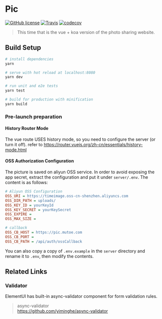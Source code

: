 # Pic


[![GitHub license](https://img.shields.io/github/license/mutoe/pic.svg?style=flat-square)](https://github.com/mutoe/pic/blob/master/LICENSE)
[![Travis](https://img.shields.io/travis/mutoe/pic.svg?style=flat-square)](https://www.travis-ci.org/mutoe/pic)
[![codecov](https://img.shields.io/codecov/c/github/mutoe/pic.svg?style=flat-square)](https://codecov.io/gh/mutoe/pic)

> This time that is the vue + koa version of the photo sharing website.

## Build Setup

``` bash
# install dependencies
yarn

# serve with hot reload at localhost:8080
yarn dev

# run unit and e2e tests
yarn test

# build for production with minification
yarn build
```

### Pre-launch preparation

#### History Router Mode

The vue route USES history mode, so you need to configure the server (or turn it off).
refer to https://router.vuejs.org/zh-cn/essentials/history-mode.html

#### OSS Authorization Configuration

The picture is saved on aliyun OSS service.
In order to avoid exposing the app secret, extract the configuration and put it under `server/.env`.
The content is as follows:

``` ini
# Aliyun OSS Configuration
OSS_URI = https://timeimage.oss-cn-shenzhen.aliyuncs.com
OSS_DIR_PATH = uploads/
OSS_KEY_ID = yourKeyId
OSS_KEY_SECRET = yourKeySecret
OSS_EXPIRE =
OSS_MAX_SIZE =

# callback
OSS_CB_HOST = https://pic.mutoe.com
OSS_CB_PORT =
OSS_CB_PATH = /api/auth/ossCallback
```

You can also copy a copy of `.env.example` in the `server` directory 
and rename it to `.env`, then modify the contents.

## Related Links

### Validator

ElementUI has built-in async-validator component for form validation rules.

> async-validator  
https://github.com/yiminghe/async-validator
